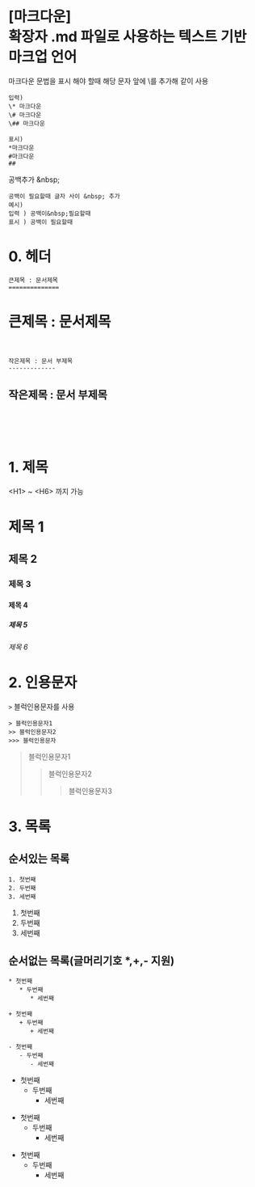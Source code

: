 [**마크다운**] 
</br>확장자 .md 파일로 사용하는 텍스트 기반 마크업 언어
=======================

마크다운 문법을 표시 해야 할때 해당 문자 앞에 \를 추가해 같이 사용
```
입력)
\* 마크다운
\# 마크다운
\## 마크다운

표시)
*마크다운
#마크다운
##
```

공백추가 \&nbsp;
```
공백이 필요할때 글자 사이 &nbsp; 추가
예시) 
입력 ) 공백이&nbsp;필요할때
표시 ) 공백이 필요할때
```

# 0. 헤더
```
큰제목 : 문서제목
==============
```
큰제목 : 문서제목
==============
<br/>

```
작은제목 : 문서 부제목
-------------
```
작은제목 : 문서 부제목
-------------
<br/>
<br/>
<br/>


# 1. 제목
   \<H1> ~ \<H6> 까지 가능
  
  # 제목 1
  ## 제목 2
  ### 제목 3
  #### 제목 4
  ##### 제목 5
  ###### 제목 6
  
# 2. 인용문자
```>``` 블럭인용문자를 사용
```
> 블럭인용문자1
>> 블럭인용문자2
>>> 블럭인용문자
```
> 블럭인용문자1
>> 블럭인용문자2
>>> 블럭인용문자3


# 3. 목록
## 순서있는 목록
```
1. 첫번째
2. 두번째
3. 세번째
```

1. 첫번째
2. 두번째
3. 세번째

## 순서없는 목록(글머리기호 \*,\+,\- 지원)
```
* 첫번째
   * 두번째
      * 세번째

+ 첫번째
   + 두번째
      + 세번째

- 첫번째
   - 두번째
      - 세번째
```
* 첫번째
   * 두번째
      * 세번째

+ 첫번째
   + 두번째
      + 세번째

- 첫번째
   - 두번째
      - 세번째
